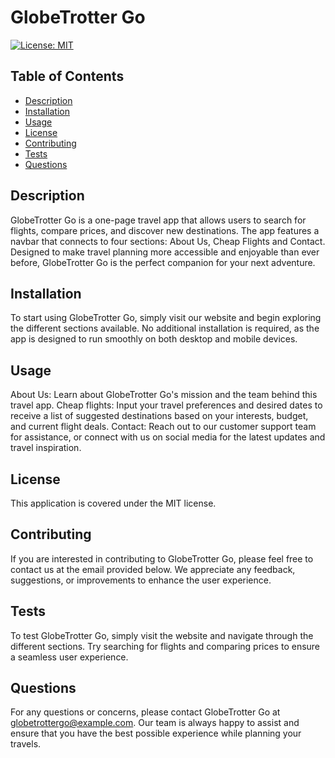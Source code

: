 # GlobeTrotter Go

[![License: MIT](https://img.shields.io/badge/License-MIT-yellow.svg)](https://opensource.org/licenses/MIT)

## Table of Contents
* [Description](#description)
* [Installation](#installation)
* [Usage](#usage)
* [License](#license)
* [Contributing](#contributing)
* [Tests](#tests)
* [Questions](#questions)

## Description
GlobeTrotter Go is a one-page travel app that allows users to search for flights, compare prices, and discover new destinations. The app features a navbar that connects to four sections: About Us, Cheap Flights and Contact. Designed to make travel planning more accessible and enjoyable than ever before, GlobeTrotter Go is the perfect companion for your next adventure.

## Installation
To start using GlobeTrotter Go, simply visit our website and begin exploring the different sections available. No additional installation is required, as the app is designed to run smoothly on both desktop and mobile devices.

## Usage
About Us: Learn about GlobeTrotter Go's mission and the team behind this travel app.
Cheap flights: Input your travel preferences and desired dates to receive a list of suggested destinations based on your interests, budget, and current flight deals. 
Contact: Reach out to our customer support team for assistance, or connect with us on social media for the latest updates and travel inspiration.

## License
This application is covered under the MIT license.

## Contributing
If you are interested in contributing to GlobeTrotter Go, please feel free to contact us at the email provided below. We appreciate any feedback, suggestions, or improvements to enhance the user experience.

## Tests
To test GlobeTrotter Go, simply visit the website and navigate through the different sections. Try searching for flights and comparing prices to ensure a seamless user experience.

## Questions
For any questions or concerns, please contact GlobeTrotter Go at globetrottergo@example.com. Our team is always happy to assist and ensure that you have the best possible experience while planning your travels.
